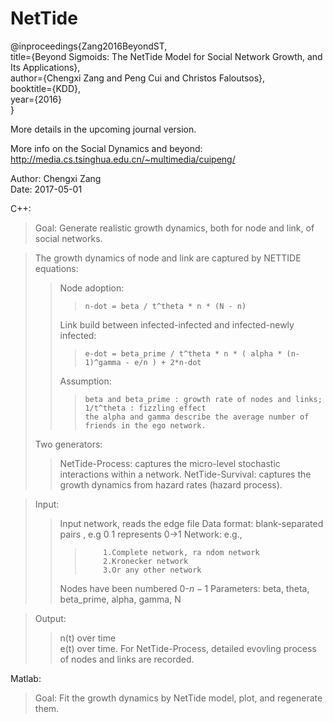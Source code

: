 # NetTide

@inproceedings{Zang2016BeyondST,<br>
  title={Beyond Sigmoids: The NetTide Model for Social Network Growth, and Its Applications},<br>
 author={Chengxi Zang and Peng Cui and Christos Faloutsos},<br>
  booktitle={KDD},<br>
 year={2016}<br>
}<br>

More details in the upcoming journal version.<br>

More info on the Social Dynamics and beyond: http://media.cs.tsinghua.edu.cn/~multimedia/cuipeng/  <br>

Author: Chengxi Zang<br>
Date: 2017-05-01<br>

C++:   

>Goal: Generate realistic growth dynamics, both for node and link, of social networks.<br>

>The growth dynamics of node and link are captured by NETTIDE equations:<br>
>>	Node adoption:<br>
>>>		n-dot = beta / t^theta * n * (N - n) 
>>	Link build between infected-infected and infected-newly infected:
>>>		e-dot = beta_prime / t^theta * n * ( alpha * (n-1)^gamma - e/n ) + 2*n-dot 
>>	Assumption: <br>
>>>		beta and beta_prime : growth rate of nodes and links; 
>>>		1/t^theta : fizzling effect 
>>>		the alpha and gamma describe the average number of friends in the ego network.
>Two generators:<br>
>>	NetTide-Process: captures the micro-level stochastic interactions within a network. 
>>	NetTide-Survival: captures the growth dynamics from hazard rates (hazard process).    

>Input:<br> 
>>	Input network, reads the edge file 
>>  Data format: blank-separated pairs , e.g 0 1 represents 0->1 
>>	Network: e.g., 
>>>			1.Complete network, ra ndom network 
>>>			2.Kronecker network 
>>>			3.Or any other network 
>>  Nodes have been numbered 0-$n-1$ 
>>	Parameters: beta, theta, beta_prime, alpha, gamma, N   

>Output: <br>
>>  n(t) over time  
>>	e(t) over time. 
>>	For NetTide-Process, detailed evovling process of nodes and links are recorded. 

Matlab:    

>Goal: Fit the growth dynamics by NetTide model, plot, and regenerate them. <br>

